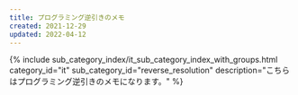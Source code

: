 ```yaml
---
title: プログラミング逆引きのメモ
created: 2021-12-29
updated: 2022-04-12
---
```

{% include sub_category_index/it_sub_category_index_with_groups.html
    category_id="it"
    sub_category_id="reverse_resolution"
    description="こちらはプログラミング逆引きのメモになります。" %}
